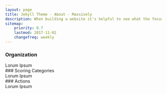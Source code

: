 ```yaml
---
layout: page
title: Jekyll Theme - About - Massively
description: When building a website it's helpful to see what the focus of your site is. This page is an example of how to show a website's focus.
sitemap:
    priority: 0.7
    lastmod: 2017-11-02
    changefreq: weekly
---
```

### Organization
<div class="box">Lorum Ipsum
</div>
### Scoring Categories
<div class="box">Lorum Ipsum
</div>
### Actions
<div class="box">Lorum Ipsum
</div>
